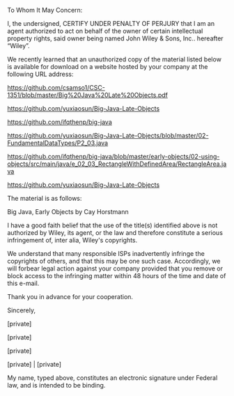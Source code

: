 To Whom It May Concern:

I, the undersigned, CERTIFY UNDER PENALTY OF PERJURY that I am an agent authorized to act on behalf of the owner of certain intellectual property rights, said owner being named John Wiley & Sons, Inc.. hereafter “Wiley”.

We recently learned that an unauthorized copy of the material listed below is available for download on a website hosted by your company at the following URL address: 

 

https://github.com/csamso1/CSC-1351/blob/master/Big%20Java%20Late%20Objects.pdf

https://github.com/yuxiaosun/Big-Java-Late-Objects

https://github.com/ifqthenp/big-java

https://github.com/yuxiaosun/Big-Java-Late-Objects/blob/master/02-FundamentalDataTypes/P2_03.java

https://github.com/ifqthenp/big-java/blob/master/early-objects/02-using-objects/src/main/java/e_02_03_RectangleWithDefinedArea/RectangleArea.java

https://github.com/yuxiaosun/Big-Java-Late-Objects

 

The material is as follows:

Big Java, Early Objects by Cay Horstmann 

I have a good faith belief that the use of the title(s) identified above is not authorized by Wiley, its agent, or the law and therefore constitute a serious infringement of, inter alia, Wiley's copyrights.  

We understand that many responsible ISPs inadvertently infringe the copyrights of others, and that this may be one such case.  Accordingly, we will forbear legal action against your company provided that you remove or block access to the infringing matter within 48 hours of the time and date of this e-mail.

Thank you in advance for your cooperation.

Sincerely,

 

[private]

[private]

[private]

[private]  | [private]

 

My name, typed above, constitutes an electronic signature under Federal law, and is intended to be binding.
